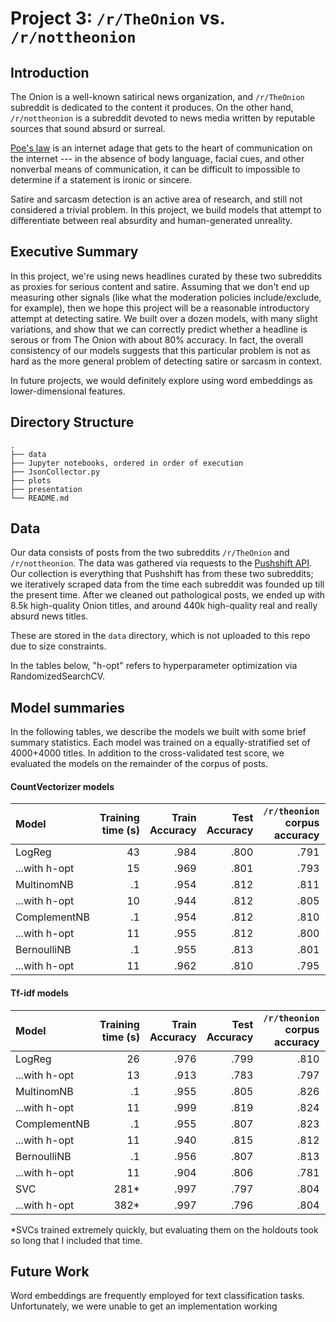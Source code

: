 # Project 3: `/r/TheOnion` vs. `/r/nottheonion`
## Introduction
The Onion is a well-known satirical news organization, and `/r/TheOnion`
subreddit is dedicated to the content it produces.
On the other hand, `/r/nottheonion` is a subreddit devoted to news media
written by reputable sources that sound absurd or surreal.

[Poe's law](https://en.wikipedia.org/wiki/Poe%27s_law) is an internet adage
that gets to the heart of communication on the internet --- in the absence of body language,
facial cues, and other nonverbal means of communication, it can be difficult to
impossible to determine if a statement is ironic or sincere.

Satire and sarcasm detection is an active area of research, and still not considered
a trivial problem. In this project, we build models that attempt to differentiate
between real absurdity and human-generated unreality.
## Executive Summary
In this project, we're using news headlines curated by these two subreddits as
proxies for serious content and satire. Assuming that we don't end up measuring
other signals (like what the moderation policies include/exclude, for example),
then we hope this project will be a reasonable introductory attempt at detecting
satire. We built over a dozen models, with many slight variations, and show that
we can correctly predict whether a headline is serous or from The Onion with about
80% accuracy. In fact, the overall consistency of our models suggests that this
particular problem is not as hard as the more general problem of detecting satire
or sarcasm in context.

In future projects, we would definitely explore using word embeddings as lower-dimensional
features.
## Directory Structure
```
.
├── data
├── Jupyter notebooks, ordered in order of execution
├── JsonCollector.py
├── plots
├── presentation
└── README.md
```

## Data
Our data consists of posts from the two subreddits `/r/TheOnion` and `/r/nottheonion`.
The data was gathered via requests to the [Pushshift API](https://github.com/pushshift/api).
Our collection is everything that Pushshift has from these two subreddits; we iteratively
scraped data from the time each subreddit was founded up till the present time.
After we cleaned out pathological posts, we ended up with 8.5k high-quality Onion titles,
and around 440k high-quality real and really absurd news titles.

These are stored in the `data` directory, which is not uploaded to this repo due to size constraints.


In the tables below, "h-opt" refers to hyperparameter optimization via RandomizedSearchCV.

## Model summaries
In the following tables, we describe the models we built with some brief summary statistics.
Each model was trained on a equally-stratified set of 4000+4000 titles. In addition to
the cross-validated test score, we evaluated the models on the remainder of the corpus
of posts.
#### CountVectorizer models

| Model        |Training time (s)| Train Accuracy           | Test Accuracy  |`/r/theonion` corpus accuracy|`/r/nottheonion` corpus accuracy|
|:-------------|---:|-------------:| -----:|------:|------:|
| LogReg                 | 43|.984|.800|.791|.805|
| ...with h-opt          | 15|.969|.801|.793|.805|
| MultinomNB             | .1|.954|.812|.811|.806|
| ...with h-opt          | 10|.944|.812|.805|.803|
| ComplementNB           | .1|.954|.812|.810|.807|
| ...with h-opt          | 11|.955|.812|.800|.799|
| BernoulliNB            | .1|.955|.813|.801|.816|
| ...with h-opt          | 11|.962|.810|.795|.811|

#### Tf-idf models

| Model        |Training time (s)| Train Accuracy           | Test Accuracy  |`/r/theonion` corpus accuracy|`/r/nottheonion` corpus accuracy|
|:-------------|---:|-------------:| -----:|------:|------:|
| LogReg                 | 26|.976|.799|.810|.795|
| ...with h-opt          | 13|.913|.783|.797|.783|
| MultinomNB             | .1|.955|.805|.826|.792|
| ...with h-opt          | 11|.999|.819|.824|.789|
| ComplementNB           | .1|.955|.807|.823|.797|
| ...with h-opt          | 11|.940|.815|.812|.799|
| BernoulliNB            | .1|.956|.807|.813|.812|
| ...with h-opt          | 11|.904|.806|.781|.815|
| SVC                   |281*|.997|.797|.804|.812|
| ...with h-opt         |382*|.997|.796|.804|.812|

\*SVCs trained extremely quickly, but evaluating them on the holdouts took so long
that I included that time.

## Future Work
Word embeddings are frequently employed for text classification tasks. Unfortunately,
we were unable to get an implementation working
